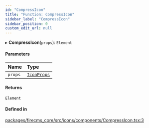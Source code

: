 ```yaml
---
id: "CompressIcon"
title: "Function: CompressIcon"
sidebar_label: "CompressIcon"
sidebar_position: 0
custom_edit_url: null
---
```


▸ **CompressIcon**(`props`): `Element`

#### Parameters

| Name | Type |
| :------ | :------ |
| `props` | [`IconProps`](../types/IconProps.md) |

#### Returns

`Element`

#### Defined in

[packages/firecms_core/src/icons/components/CompressIcon.tsx:3](https://github.com/FireCMSco/firecms/blob/d45f3739/packages/firecms_core/src/icons/components/CompressIcon.tsx#L3)
